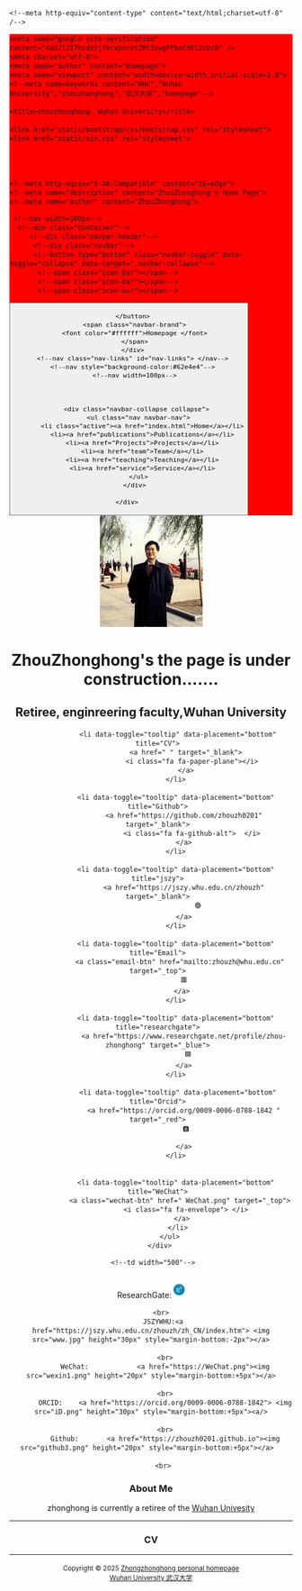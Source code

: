 <html>
<head>
  
    <!--meta http-equiv="content-type" content="text/html;charset=utf-8" /-->
   <nav style="background-color:#ff0000">
     <nav width=1px>
    
    <meta name="google-site-verification" content="4aUJl2I7hcddtjYkcxpnrotZMt3zwgFPboCdEiZsUc0" />
    <meta charset="utf-8">
    <meta name="author" content="Homepage">
    <meta name="viewport" content="width=device-width,initial-scale=1.0">
    <!--meta name=keywords content="WHU","Wuhan University","zhouzhonghong","武汉大学","homepage"-->
    
    <title>zhouzhonghong- Wuhan University</title>

    <link href="static/bootstrap/css/bootstrap.css" rel="stylesheet">
    <link href="static/xin.css" rel="stylesheet">

 
  
     
    <!--meta http-equiv="X-UA-Compatible" content="IE=edge">
    <!--meta name="description" content="ZhouZhonghong's Home Page">
    <!--meta name="author" content="ZhouZhonghong">
 
 
  
    
 <!--link rel="shortcut icon" href="favicon.ico">
 <!--link href="https://fonts.googleapis.com/css?family=Lato:300,400,300italic,400italic" rel="stylesheet" type="text/css">
 <!--link href="https://fonts.googleapis.com/css?family=Montserrat:400,700" rel="stylesheet" type="text/css">
 <!--link href="https://apps.bdimg.com/libs/bootstrap/3.3.4/css/bootstrap.min.css" rel="stylesheet">
 <!--link href="https://apps.bdimg.com/libs/fontawesome/4.2.0/css/font-awesome.min.css" rel="stylesheet">
 <!--link id="theme-style" rel="stylesheet" href="styles.min.css"-->
 

 <!--link rel="stylesheet" href="style.css">
 <!--link rel="stylesheet" href="../static/pixyll.css" type="text/css"-->

 
 <!-- ******HEADER****** --> 
 <!--nav class="navbar navbar-inverse navbar-fixed-top"-->
   <!--nav style="background-color:#ff6ec7"-->
     <!--nav width=100px-->   
      <!--div class="container"-->
         <!--div class="navbar-header"-->
          <!--div class="navbar"-->
          <!--button type="button" class="navbar-toggle" data-toggle="collapse" data-target=".navbar-collapse"-->
           <!--span class="icon-bar"></span-->
           <!--span class="icon-bar"></span-->
           <!--span class="icon-bar"></span-->



           
<body>
   <nav class="navbar navbar-inverse navbar-fixed-top">
    <div class="container">
      <div class="navbar-header">
        <button type="button" class="navbar-toggle" data-toggle="collapse" data-target=".navbar-collapse">
          <span class="icon-bar"></span>
          <span class="icon-bar"></span>
          <span class="icon-bar"></span>
          
        </button>  
       <span class="navbar-brand">
       <font color="#ffffff">Homepage </font>
       </span>
      </div>
      <!--nav class="nav-links" id="nav-links"> </nav-->
      <!--nav style="background-color:#62e4e4"-->
       <!--nav width=100px-->

       
       
        <div class="navbar-collapse collapse">
         <ul class="nav navbar-nav">
           <li class="active"><a href="index.html">Home</a></li>
           <li><a href="publications">Publications</a></li>
           <li><a href="Projects">Projects</a></li>
           <li><a href="team">Team</a></li>
           <li><a href="teaching">Teaching</a></li>
           <li><a href="service">Service</a></li>
         </ul>
       </div>
     
    </div> 
   
  </nav> 
</body>

  </nav>
  </nav>
</head>

<body>   
  <header class="header">
     <div class="container"> 
        <img class="profile-image img-responsive pull-left" src="xiaohong2.png" alt="ZhouZhonghong">
         <br>
        <div class="profile-content pull-center">   
      <div class="profile-content pull-center" align="center">  
          <h1 class="name">ZhouZhonghong's the page is under construction.......  </h1>  
          <h2 class="desc"> Retiree, enginreering faculty,Wuhan University</h2>
          <ul class="social list-inline">   
              
              <li data-toggle="tooltip" data-placement="bottom" title="CV">
                  <a href=" " target="_blank">
                     <i class="fa fa-paper-plane"></i>
                  </a>
             </li>
              
             <li data-toggle="tooltip" data-placement="bottom" title="Github">
                 <a href="https://github.com/zhouzh0201" target="_blank">
                     <i class="fa fa-github-alt">  </i>
                 </a>
             </li>
              
             <li data-toggle="tooltip" data-placement="bottom" title="jszy">
                 <a href="https://jszy.whu.edu.cn/zhouzh" target="_blank">
                        🟢
                 </a>
             </li>
              
             <li data-toggle="tooltip" data-placement="bottom" title="Email">
               <a class="email-btn" href="mailto:zhouzh@whu.edu.cn" target="_top">
                  🟥 
                </a>
             </li>
             
             <li data-toggle="tooltip" data-placement="bottom" title="researchgate">
                 <a href="https://www.researchgate.net/profile/zhou-zhonghong" target="_blue">
                    🟦 
                 </a>
             </li>
             
              <li data-toggle="tooltip" data-placement="bottom" title="Orcid">
                 <a href="https://orcid.org/0009-0006-0788-1842 " target="_red">
                  🅱️

                 </a>
             </li>
                
             
             <li data-toggle="tooltip" data-placement="bottom" title="WeChat">
               <a class="wechat-btn" href=" WeChat.png" target="_top">
                  <i class="fa fa-envelope"> </i>
                </a>
              </li>
          </ul>
      </div> 
  

   </div>  

 
  
     <!--td width="500"-->
      

<div>
         <br>
          ResearchGate:  <a href="https://researchgate.net/profile/zhou-zhonghong"><img src="RG.png" height="20px" style="margin-bottom:+5px"> </a>
        
         <br>
          JSZYWHU:<a href="https://jszy.whu.edu.cn/zhouzh/zh_CN/index.htm"> <img src="www.jpg" height="30px" style="margin-bottom:-2px"></a>
           
           <br>
           WeChat:            <a href="https://WeChat.png"><img src="wexin1.png" height="20px" style="margin-bottom:+5px"></a>
            
           <br>
           ORCID:    <a href="https://orcid.org/0009-0006-0788-1842"> <img src="iD.png" height="30px" style="margin-bottom:+5px"><a/>
           
           <br>
           Github:       <a href="https://zhouzh0201.github.io"><img src="github3.png" height="20px" style="margin-bottom:+5px"></a>  
          
          <br>




 
<!--hr noshade=""-->

 <div class="profile-content pull-center" align="center">  
<p>
<h3>About Me</h3>   
zhonghong is currently a retiree of the <a href="https://whu.edu.cn/">Wuhan Univesity</a>
<p/> 
    
   
<hr noshade="">
<h3> CV</h3>
 <!--/div--> 
<ul>
   
</ul>
 


 <hr noshade="">
 
<div align="center">
      <small>Copyright &copy 2025 <a href="https://zhouzh0201.github.io/">Zhongzhonghong personal homepage</a></small>
      <br>
      <small><a href="https://www.whu.edu.cn/">Wuhan University 武汉大学</a></small>
</div> 

 
